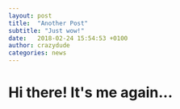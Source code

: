 ```yaml
---
layout: post
title:  "Another Post"
subtitle: "Just wow!"
date:   2018-02-24 15:54:53 +0100
author: crazydude
categories: news
---
```


# Hi there! It's me again...
